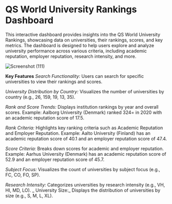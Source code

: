 # QS World University Rankings Dashboard

This interactive dashboard provides insights into the QS World University Rankings, showcasing data on universities, their rankings, scores, and key metrics. The dashboard is designed to help users explore and analyze university performance across various criteria, including academic reputation, employer reputation, research intensity, and more.

![Screenshot (111)](https://github.com/user-attachments/assets/16656998-de69-4167-bd24-295974ea0024)

**Key Features**
_Search Functionality:_ Users can search for specific universities to view their rankings and scores.

_University Distribution by Country:_ Visualizes the number of universities by country (e.g., 26, 159, 19, 13, 35).

_Rank and Score Trends:_ Displays institution rankings by year and overall scores.
Example: Aalborg University (Denmark) ranked 324= in 2020 with an academic reputation score of 17.5.

_Rank Criteria:_ Highlights key ranking criteria such as Academic Reputation and Employer Reputation.
Example: Aalto University (Finland) has an academic reputation score of 40.1 and an employer reputation score of 47.4.

_Score Criteria:_ Breaks down scores for academic and employer reputation.
Example: Aarhus University (Denmark) has an academic reputation score of 52.9 and an employer reputation score of 45.7.

_Subject Focus:_ Visualizes the count of universities by subject focus (e.g., FC, CO, FO, SP).

_Research Intensity:_ Categorizes universities by research intensity (e.g., VH, HI, MD, LO).
_
University Size:_ Displays the distribution of universities by size (e.g., S, M, L, XL).
